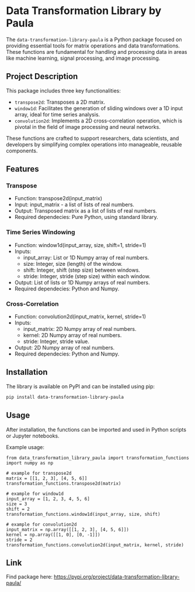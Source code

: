 # Data Transformation Library by Paula

The `data-transformation-library-paula` is a Python package focused on providing essential tools for matrix operations and data transformations. These functions are fundamental for handling and processing data in areas like machine learning, signal processing, and image processing.

## Project Description

This package includes three key functionalities:

- `transpose2d`: Transposes a 2D matrix.
- `window1d`: Facilitates the generation of sliding windows over a 1D input array, ideal for time series analysis.
- `convolution2d`: Implements a 2D cross-correlation operation, which is pivotal in the field of image processing and neural networks.

These functions are crafted to support researchers, data scientists, and developers by simplifying complex operations into manageable, reusable components.

## Features

### Transpose
- Function: transpose2d(input_matrix)
- Input: input_matrix - a list of lists of real numbers.
- Output: Transposed matrix as a list of lists of real numbers.
- Required dependecies: Pure Python, using standard library.

### Time Series Windowing
- Function: window1d(input_array, size, shift=1, stride=1)
- Inputs:
  - input_array: List or 1D Numpy array of real numbers.
  - size: Integer, size (length) of the window.
  - shift: Integer, shift (step size) between windows.
  - stride: Integer, stride (step size) within each window.
- Output: List of lists or 1D Numpy arrays of real numbers.
- Required dependecies: Python and Numpy.

### Cross-Correlation
- Function: convolution2d(input_matrix, kernel, stride=1)
- Inputs:
  - input_matrix: 2D Numpy array of real numbers.
  - kernel: 2D Numpy array of real numbers.
  - stride: Integer, stride value.
- Output: 2D Numpy array of real numbers.
- Required dependecies: Python and Numpy.

## Installation

The library is available on PyPI and can be installed using pip:

```bash
pip install data-transformation-library-paula
```

## Usage
After installation, the functions can be imported and used in Python scripts or Jupyter notebooks.

Example usage:
```
from data_transformation_library_paula import transformation_functions
import numpy as np

# example for transpose2d
matrix = [[1, 2, 3], [4, 5, 6]]
transformation_functions.transpose2d(matrix)

# example for window1d
input_array = [1, 2, 3, 4, 5, 6]
size = 3
shift = 2
transformation_functions.window1d(input_array, size, shift)

# example for convolution2d
input_matrix = np.array([[1, 2, 3], [4, 5, 6]])
kernel = np.array([[1, 0], [0, -1]])
stride = 2
transformation_functions.convolution2d(input_matrix, kernel, stride)
```

## Link

Find package here: https://pypi.org/project/data-transformation-library-paula/
